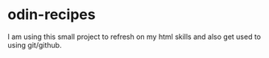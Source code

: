 # odin-recipes
I am using this small project to refresh on my html skills and also get used to using git/github.